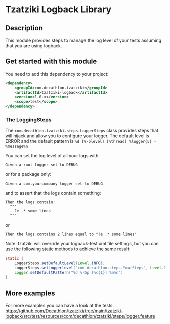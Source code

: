 Tzatziki Logback Library
======

## Description

This module provides steps to manage the log level of your tests assuming that you are using logback.

## Get started with this module

You need to add this dependency to your project:

```xml
<dependency>
    <groupId>com.decathlon.tzatziki</groupId>
    <artifactId>tzatziki-logback</artifactId>
    <version>1.0.x</version>
    <scope>test</scope>
</dependency>
```

### The LoggingSteps

The `com.decathlon.tzatziki.steps.LoggerSteps` class provides steps that will hijack and allow you to configure your logger.
The default level is ERROR and the default pattern is `%d [%-5level] [%thread] %logger{5} - %message%n`

You can set the log level of all your logs with:

```gherkin
Given a root logger set to DEBUG
```

or for a package only:

```gherkin
Given a com.yourcompany logger set to DEBUG
```

and to assert that the logs contain something:

```gherkin
Then the logs contain:
  """
  - ?e .* some lines
  """
```

or

```gherkin
Then the logs contains 2 lines equal to "?e .* some lines"
```

Note: tzatziki will override your logback-test.xml file settings, but you can use the following static methods to achieve the same result:

```java
static {
    LoggerSteps.setDefaultLevel(Level.INFO);
    LoggerSteps.setLoggerlevel("com.decathlon.steps.YourSteps", Level.DEBUG);
    Logger.setDefaultPattern("%d %-5p [%c{1}] %m%n")
}
```

## More examples

For more examples you can have a look at the tests:
https://github.com/Decathlon/tzatziki/tree/main/tzatziki-logback/src/test/resources/com/decathlon/tzatziki/steps/logger.feature

